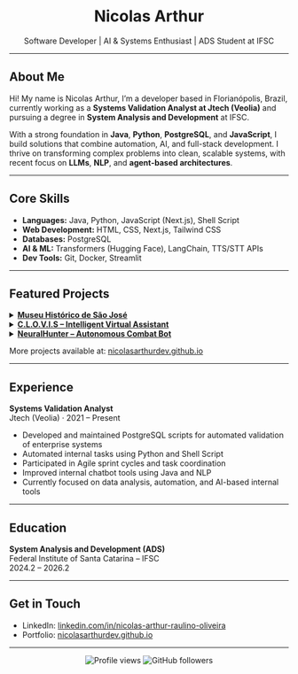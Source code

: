 <h1 align="center">Nicolas Arthur</h1>
<p align="center">Software Developer | AI & Systems Enthusiast | ADS Student at IFSC</p>

---

## About Me

Hi! My name is Nicolas Arthur, I’m a developer based in Florianópolis, Brazil, currently working as a **Systems Validation Analyst at Jtech (Veolia)** and pursuing a degree in **System Analysis and Development** at IFSC.

With a strong foundation in **Java**, **Python**, **PostgreSQL**, and **JavaScript**, I build solutions that combine automation, AI, and full-stack development. I thrive on transforming complex problems into clean, scalable systems, with recent focus on **LLMs**, **NLP**, and **agent-based architectures**.

---

## Core Skills

- **Languages:** Java, Python, JavaScript (Next.js), Shell Script  
- **Web Development:** HTML, CSS, Next.js, Tailwind CSS  
- **Databases:** PostgreSQL  
- **AI & ML:** Transformers (Hugging Face), LangChain, TTS/STT APIs  
- **Dev Tools:** Git, Docker, Streamlit  

---

## Featured Projects
<details>
<summary><strong><a href="https://github.com/Projeto-Site-do-Museu/ifsc-museu-saojose">Museu Histórico de São José</a></strong></summary>

A modern and responsive landing page for a historical museum:

- Developed using **Next.js**, **Tailwind CSS**, and **Three.js**
- Includes a fully interactive **3D virtual tour** experience
- Designed to improve digital presence and user engagement through immersive UX

Delivered as a real-world project focusing on accessibility, performance, and interactivity.

</details>

<details>
<summary><strong><a href="https://github.com/NicolasArthurDev/clovis">C.L.O.V.I.S – Intelligent Virtual Assistant</a></strong></summary>

**C.L.O.V.I.S (Contextual Language-Oriented Virtual Interactive System)** is an AI-powered virtual assistant designed as a modular, customizable system with:

- Local **LLM** integration and prompt engineering
- Context-aware **memory** architecture with persistent storage
- Real-time **voice interaction** using speech-to-text and text-to-speech
- Web-based UI built with **Streamlit**

This project demonstrates applied knowledge in **NLP**, **LLM orchestration**, and real-time human-machine interaction using open-source tools.

</details>

<details>
<summary><strong><a href="https://github.com/Evolutionary-Coders/neural-hunter">NeuralHunter – Autonomous Combat Bot</a></strong></summary>

A self-learning robot that uses:

- **Reinforcement Learning** and Neural Networks, built in **Java**
- Adaptation to enemy behavior in the **Robocode** simulation environment
- Focus on decision-making, pattern recognition, and strategy evolution

This was developed as part of a group AI and game logic exploration initiative.

</details>

More projects available at: [nicolasarthurdev.github.io](https://nicolasarthurdev.github.io)

---

## Experience

**Systems Validation Analyst**  
Jtech (Veolia) · 2021 – Present  
- Developed and maintained PostgreSQL scripts for automated validation of enterprise systems  
- Automated internal tasks using Python and Shell Script  
- Participated in Agile sprint cycles and task coordination  
- Improved internal chatbot tools using Java and NLP  
- Currently focused on data analysis, automation, and AI-based internal tools

---

## Education

**System Analysis and Development (ADS)**  
Federal Institute of Santa Catarina – IFSC  
2024.2 – 2026.2

---

## Get in Touch

- LinkedIn: [linkedin.com/in/nicolas-arthur-raulino-oliveira](https://linkedin.com/in/nicolas-arthur-raulino-oliveira)  
- Portfolio: [nicolasarthurdev.github.io](https://nicolasarthurdev.github.io)

---

  <p align="center">
  <img src="https://komarev.com/ghpvc/?username=NicolasArthurDev&color=blue" alt="Profile views" />
  <img src="https://img.shields.io/github/followers/NicolasArthurDev?style=social" alt="GitHub followers" />
</p>
